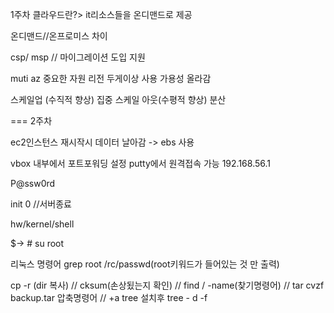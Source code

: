 1주차
클라우드란?> it리소스들을 온디맨드로 제공

온디맨드//온프로미스 차이

csp/
msp // 마이그레이션 도입 지원

muti az
중요한 자원 리전 두게이상 사용
가용성 올라감

스케일업 (수직적 향상) 집중
스케일 아웃(수평적 향상) 분산

===
2주차

ec2인스턴스 재시작시 데이터 날아감 -> ebs 사용

vbox 내부에서 포트포워딩 설정 putty에서 원격접속 가능
192.168.56.1

P@ssw0rd

init 0 //서버종료

hw/kernel/shell

$-> # su root

리눅스 명령어
grep root /rc/passwd(root키워드가 들어있는 것 만 출력)

cp -r (dir 복사)   // cksum(손상됬는지 확인) // find / -name(찾기명령어) // tar cvzf backup.tar 압축명령어 // +a tree 설치후 tree - d -f
